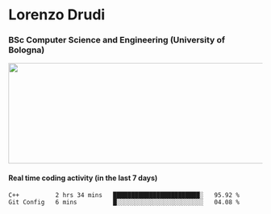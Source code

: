 # Lorenzo Drudi
### BSc Computer Science and Engineering (University of Bologna)

<img src="https://github-readme-stats.vercel.app/api?username=LorenzoDrudi&count_private=true&show_icons=true&theme=gruvbox" height=200px width=550px>

<!---Use wakatime plugins to track the coding time--->
#### Real time coding activity (in the last 7 days)
<!--START_SECTION:waka-->

```text
C++          2 hrs 34 mins   ████████████████████████░   95.92 %
Git Config   6 mins          █░░░░░░░░░░░░░░░░░░░░░░░░   04.08 %
```

<!--END_SECTION:waka-->
